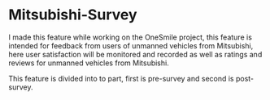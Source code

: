 # Mitsubishi-Survey

I made this feature while working on the OneSmile project, this feature is intended for feedback from users of unmanned vehicles from Mitsubishi, here user satisfaction will be monitored and recorded as well as ratings and reviews for unmanned vehicles from Mitsubishi.

This feature is divided into to part, first is pre-survey and second is post-survey.

